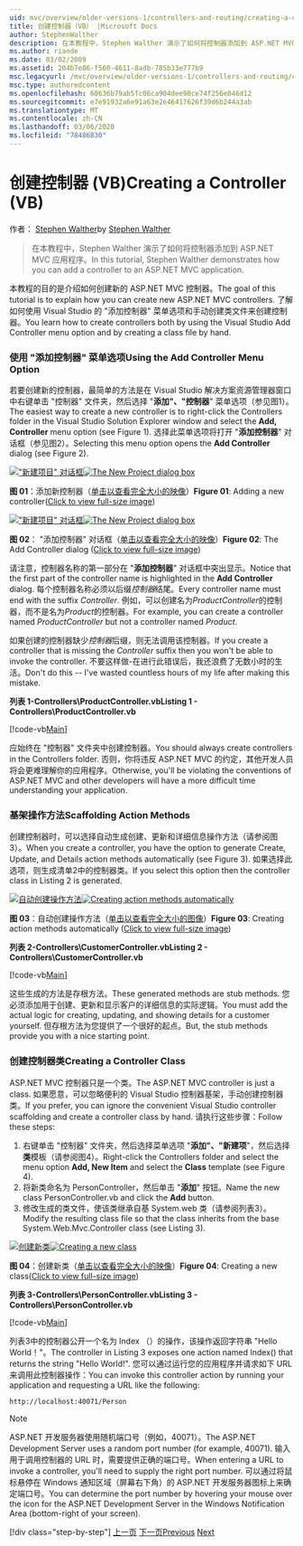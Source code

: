```yaml
---
uid: mvc/overview/older-versions-1/controllers-and-routing/creating-a-controller-vb
title: 创建控制器（VB） |Microsoft Docs
author: StephenWalther
description: 在本教程中，Stephen Walther 演示了如何将控制器添加到 ASP.NET MVC 应用程序。
ms.author: riande
ms.date: 03/02/2009
ms.assetid: 204b7e86-f560-4611-8adb-785b33e777b9
msc.legacyurl: /mvc/overview/older-versions-1/controllers-and-routing/creating-a-controller-vb
msc.type: authoredcontent
ms.openlocfilehash: 60636b79ab5fc06ca904dee90ce74f256e046d12
ms.sourcegitcommit: e7e91932a6e91a63e2e46417626f39d6b244a3ab
ms.translationtype: MT
ms.contentlocale: zh-CN
ms.lasthandoff: 03/06/2020
ms.locfileid: "78486830"
---
```

# <a name="creating-a-controller-vb"></a><span data-ttu-id="34136-103">创建控制器 (VB)</span><span class="sxs-lookup"><span data-stu-id="34136-103">Creating a Controller (VB)</span></span>

<span data-ttu-id="34136-104">作者： [Stephen Walther](https://github.com/StephenWalther)</span><span class="sxs-lookup"><span data-stu-id="34136-104">by [Stephen Walther](https://github.com/StephenWalther)</span></span>

> <span data-ttu-id="34136-105">在本教程中，Stephen Walther 演示了如何将控制器添加到 ASP.NET MVC 应用程序。</span><span class="sxs-lookup"><span data-stu-id="34136-105">In this tutorial, Stephen Walther demonstrates how you can add a controller to an ASP.NET MVC application.</span></span>

<span data-ttu-id="34136-106">本教程的目的是介绍如何创建新的 ASP.NET MVC 控制器。</span><span class="sxs-lookup"><span data-stu-id="34136-106">The goal of this tutorial is to explain how you can create new ASP.NET MVC controllers.</span></span> <span data-ttu-id="34136-107">了解如何使用 Visual Studio 的 "添加控制器" 菜单选项和手动创建类文件来创建控制器。</span><span class="sxs-lookup"><span data-stu-id="34136-107">You learn how to create controllers both by using the Visual Studio Add Controller menu option and by creating a class file by hand.</span></span>

### <a name="using-the-add-controller-menu-option"></a><span data-ttu-id="34136-108">使用 "添加控制器" 菜单选项</span><span class="sxs-lookup"><span data-stu-id="34136-108">Using the Add Controller Menu Option</span></span>

<span data-ttu-id="34136-109">若要创建新的控制器，最简单的方法是在 Visual Studio 解决方案资源管理器窗口中右键单击 "控制器" 文件夹，然后选择 "**添加"、"控制器**" 菜单选项（参见图1）。</span><span class="sxs-lookup"><span data-stu-id="34136-109">The easiest way to create a new controller is to right-click the Controllers folder in the Visual Studio Solution Explorer window and select the **Add, Controller** menu option (see Figure 1).</span></span> <span data-ttu-id="34136-110">选择此菜单选项将打开 "**添加控制器**" 对话框（参见图2）。</span><span class="sxs-lookup"><span data-stu-id="34136-110">Selecting this menu option opens the **Add Controller** dialog (see Figure 2).</span></span>

<span data-ttu-id="34136-111">[!["新建项目" 对话框](creating-a-controller-vb/_static/image1.jpg)](creating-a-controller-vb/_static/image1.png)</span><span class="sxs-lookup"><span data-stu-id="34136-111">[![The New Project dialog box](creating-a-controller-vb/_static/image1.jpg)](creating-a-controller-vb/_static/image1.png)</span></span>

<span data-ttu-id="34136-112">**图 01**：添加新控制器（[单击以查看完全大小的映像](creating-a-controller-vb/_static/image2.png)）</span><span class="sxs-lookup"><span data-stu-id="34136-112">**Figure 01**: Adding a new controller([Click to view full-size image](creating-a-controller-vb/_static/image2.png))</span></span>

<span data-ttu-id="34136-113">[!["新建项目" 对话框](creating-a-controller-vb/_static/image2.jpg)](creating-a-controller-vb/_static/image3.png)</span><span class="sxs-lookup"><span data-stu-id="34136-113">[![The New Project dialog box](creating-a-controller-vb/_static/image2.jpg)](creating-a-controller-vb/_static/image3.png)</span></span>

<span data-ttu-id="34136-114">**图 02**： "添加控制器" 对话框（[单击以查看完全大小的映像](creating-a-controller-vb/_static/image4.png)）</span><span class="sxs-lookup"><span data-stu-id="34136-114">**Figure 02**: The Add Controller dialog ([Click to view full-size image](creating-a-controller-vb/_static/image4.png))</span></span>

<span data-ttu-id="34136-115">请注意，控制器名称的第一部分在 "**添加控制器**" 对话框中突出显示。</span><span class="sxs-lookup"><span data-stu-id="34136-115">Notice that the first part of the controller name is highlighted in the **Add Controller** dialog.</span></span> <span data-ttu-id="34136-116">每个控制器名称必须以后缀*控制器*结尾。</span><span class="sxs-lookup"><span data-stu-id="34136-116">Every controller name must end with the suffix *Controller*.</span></span> <span data-ttu-id="34136-117">例如，可以创建名为*ProductController*的控制器，而不是名为*Product*的控制器。</span><span class="sxs-lookup"><span data-stu-id="34136-117">For example, you can create a controller named *ProductController* but not a controller named *Product*.</span></span>

<span data-ttu-id="34136-118">如果创建的控制器缺少*控制器*后缀，则无法调用该控制器。</span><span class="sxs-lookup"><span data-stu-id="34136-118">If you create a controller that is missing the *Controller* suffix then you won't be able to invoke the controller.</span></span> <span data-ttu-id="34136-119">不要这样做-在进行此错误后，我还浪费了无数小时的生活。</span><span class="sxs-lookup"><span data-stu-id="34136-119">Don't do this -- I've wasted countless hours of my life after making this mistake.</span></span>

<span data-ttu-id="34136-120">**列表 1-Controllers\ProductController.vb**</span><span class="sxs-lookup"><span data-stu-id="34136-120">**Listing 1 - Controllers\ProductController.vb**</span></span>

[!code-vb[Main](creating-a-controller-vb/samples/sample1.vb)]

<span data-ttu-id="34136-121">应始终在 "控制器" 文件夹中创建控制器。</span><span class="sxs-lookup"><span data-stu-id="34136-121">You should always create controllers in the Controllers folder.</span></span> <span data-ttu-id="34136-122">否则，你将违反 ASP.NET MVC 的约定，其他开发人员将会更难理解你的应用程序。</span><span class="sxs-lookup"><span data-stu-id="34136-122">Otherwise, you'll be violating the conventions of ASP.NET MVC and other developers will have a more difficult time understanding your application.</span></span>

### <a name="scaffolding-action-methods"></a><span data-ttu-id="34136-123">基架操作方法</span><span class="sxs-lookup"><span data-stu-id="34136-123">Scaffolding Action Methods</span></span>

<span data-ttu-id="34136-124">创建控制器时，可以选择自动生成创建、更新和详细信息操作方法（请参阅图3）。</span><span class="sxs-lookup"><span data-stu-id="34136-124">When you create a controller, you have the option to generate Create, Update, and Details action methods automatically (see Figure 3).</span></span> <span data-ttu-id="34136-125">如果选择此选项，则生成清单2中的控制器类。</span><span class="sxs-lookup"><span data-stu-id="34136-125">If you select this option then the controller class in Listing 2 is generated.</span></span>

<span data-ttu-id="34136-126">[![自动创建操作方法](creating-a-controller-vb/_static/image3.jpg)](creating-a-controller-vb/_static/image5.png)</span><span class="sxs-lookup"><span data-stu-id="34136-126">[![Creating action methods automatically](creating-a-controller-vb/_static/image3.jpg)](creating-a-controller-vb/_static/image5.png)</span></span>

<span data-ttu-id="34136-127">**图 03**：自动创建操作方法（[单击以查看完全大小的图像](creating-a-controller-vb/_static/image6.png)）</span><span class="sxs-lookup"><span data-stu-id="34136-127">**Figure 03**: Creating action methods automatically ([Click to view full-size image](creating-a-controller-vb/_static/image6.png))</span></span>

<span data-ttu-id="34136-128">**列表 2-Controllers\CustomerController.vb**</span><span class="sxs-lookup"><span data-stu-id="34136-128">**Listing 2 - Controllers\CustomerController.vb**</span></span>

[!code-vb[Main](creating-a-controller-vb/samples/sample2.vb)]

<span data-ttu-id="34136-129">这些生成的方法是存根方法。</span><span class="sxs-lookup"><span data-stu-id="34136-129">These generated methods are stub methods.</span></span> <span data-ttu-id="34136-130">您必须添加用于创建、更新和显示客户的详细信息的实际逻辑。</span><span class="sxs-lookup"><span data-stu-id="34136-130">You must add the actual logic for creating, updating, and showing details for a customer yourself.</span></span> <span data-ttu-id="34136-131">但存根方法为您提供了一个很好的起点。</span><span class="sxs-lookup"><span data-stu-id="34136-131">But, the stub methods provide you with a nice starting point.</span></span>

### <a name="creating-a-controller-class"></a><span data-ttu-id="34136-132">创建控制器类</span><span class="sxs-lookup"><span data-stu-id="34136-132">Creating a Controller Class</span></span>

<span data-ttu-id="34136-133">ASP.NET MVC 控制器只是一个类。</span><span class="sxs-lookup"><span data-stu-id="34136-133">The ASP.NET MVC controller is just a class.</span></span> <span data-ttu-id="34136-134">如果愿意，可以忽略便利的 Visual Studio 控制器基架，手动创建控制器类。</span><span class="sxs-lookup"><span data-stu-id="34136-134">If you prefer, you can ignore the convenient Visual Studio controller scaffolding and create a controller class by hand.</span></span> <span data-ttu-id="34136-135">请执行这些步骤：</span><span class="sxs-lookup"><span data-stu-id="34136-135">Follow these steps:</span></span>

1. <span data-ttu-id="34136-136">右键单击 "控制器" 文件夹，然后选择菜单选项 "**添加"、"新建项**"，然后选择**类**模板（请参阅图4）。</span><span class="sxs-lookup"><span data-stu-id="34136-136">Right-click the Controllers folder and select the menu option **Add, New Item** and select the **Class** template (see Figure 4).</span></span>
2. <span data-ttu-id="34136-137">将新类命名为 PersonController，然后单击 "**添加**" 按钮。</span><span class="sxs-lookup"><span data-stu-id="34136-137">Name the new class PersonController.vb and click the **Add** button.</span></span>
3. <span data-ttu-id="34136-138">修改生成的类文件，使该类继承自基 System.web 类（请参阅列表3）。</span><span class="sxs-lookup"><span data-stu-id="34136-138">Modify the resulting class file so that the class inherits from the base System.Web.Mvc.Controller class (see Listing 3).</span></span>

<span data-ttu-id="34136-139">[![创建新类](creating-a-controller-vb/_static/image4.jpg)](creating-a-controller-vb/_static/image7.png)</span><span class="sxs-lookup"><span data-stu-id="34136-139">[![Creating a new class](creating-a-controller-vb/_static/image4.jpg)](creating-a-controller-vb/_static/image7.png)</span></span>

<span data-ttu-id="34136-140">**图 04**：创建新类（[单击以查看完全大小的映像](creating-a-controller-vb/_static/image8.png)）</span><span class="sxs-lookup"><span data-stu-id="34136-140">**Figure 04**: Creating a new class([Click to view full-size image](creating-a-controller-vb/_static/image8.png))</span></span>

<span data-ttu-id="34136-141">**列表 3-Controllers\PersonController.vb**</span><span class="sxs-lookup"><span data-stu-id="34136-141">**Listing 3 - Controllers\PersonController.vb**</span></span>

[!code-vb[Main](creating-a-controller-vb/samples/sample3.vb)]

<span data-ttu-id="34136-142">列表3中的控制器公开一个名为 Index （）的操作，该操作返回字符串 "Hello World！"。</span><span class="sxs-lookup"><span data-stu-id="34136-142">The controller in Listing 3 exposes one action named Index() that returns the string "Hello World!".</span></span> <span data-ttu-id="34136-143">您可以通过运行您的应用程序并请求如下 URL 来调用此控制器操作：</span><span class="sxs-lookup"><span data-stu-id="34136-143">You can invoke this controller action by running your application and requesting a URL like the following:</span></span>

`http://localhost:40071/Person`

> [!NOTE]
> 
> <span data-ttu-id="34136-144">ASP.NET 开发服务器使用随机端口号（例如，40071）。</span><span class="sxs-lookup"><span data-stu-id="34136-144">The ASP.NET Development Server uses a random port number (for example, 40071).</span></span> <span data-ttu-id="34136-145">输入用于调用控制器的 URL 时，需要提供正确的端口号。</span><span class="sxs-lookup"><span data-stu-id="34136-145">When entering a URL to invoke a controller, you'll need to supply the right port number.</span></span> <span data-ttu-id="34136-146">可以通过将鼠标悬停在 Windows 通知区域（屏幕右下角）的 ASP.NET 开发服务器图标上来确定端口号。</span><span class="sxs-lookup"><span data-stu-id="34136-146">You can determine the port number by hovering your mouse over the icon for the ASP.NET Development Server in the Windows Notification Area (bottom-right of your screen).</span></span>
> 
> [!div class="step-by-step"]
> <span data-ttu-id="34136-147">[上一页](adding-dynamic-content-to-a-cached-page-vb.md)
> [下一页](creating-an-action-vb.md)</span><span class="sxs-lookup"><span data-stu-id="34136-147">[Previous](adding-dynamic-content-to-a-cached-page-vb.md)
[Next](creating-an-action-vb.md)</span></span>
